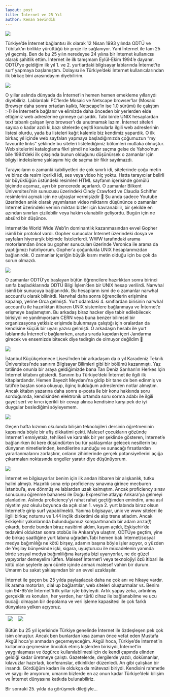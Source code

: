 ```yaml
---
layout: post
title: İnternet ve 25 Yıl
author: Kenan Sevindik
---
```


![](http://kenansevindik.com/assets/images/25_yıl_01_internet_kupur.jpg)

Türkiye’de İnternet bağlantısı ilk olarak 12 Nisan 1993 yılında ODTÜ ve Tübitak’ın birlikte yürüttüğü bir proje ile 
sağlanıyor. Yani İnternet ile tam 25 yıl geçmiş. Ben de bu 25 yılın neredeyse 24 yılına bir Internet kullanıcısı olarak 
şahitlik ettim. İnternet ile ilk tanışmam Eylül-Ekim 1994’e dayanır. ODTÜ’ye geldiğim ilk yıl 1. ve 2. yurtlardaki 
bilgisayar lablarında İnternet’te surf yapmaya başlamıştım. Dolayısı ile Türkiye’deki İnternet kullanıcılarından ilk 
birkaç bini arasındayım diyebilirim.

![](http://kenansevindik.com/assets/images/25_yil_02_kasim_on_sayfa_mosaic.jpg)

O yıllar aslında dünyada da İnternet’in hemen hemen emekleme yıllarıydı diyebiliriz. Lablardaki PC’lerde Mosaic ve Netscape 
browser’lar (Mosaic Browser daha sonra ortadan kalktı, Netscape’in ise 1.0 sürümü ile çalıştım :-)) ile İnternet’e bağlanır 
ve elimizde daha önceden bir yerlerden elde ettiğimiz web adreslerine girmeye çalışırdık. Tabi birde UNIX hesaplardan text 
tabanlı çalışan lynx browser’ı da unutmamak lazım. İnternet siteleri sayıca o kadar azdı ki,bazı sitelerde çeşitli konularla 
ilgili web adreslerinin listesi olurdu, yada bu listeleri kağıt kalemle biz kendimiz yapardık. O ilk birkaç yıl içinde web 
sayfaları yapmaya başladığımızda çoğumuzun “my favourite links” şeklinde bu siteleri listelediğimiz bölümleri mutlaka 
olmuştur. Web sitelerini kataloglama fikri şimdi ne kadar saçma gelse de Yahoo’nun bile 1994’deki ilk çıkışında bunun 
olduğunu düşünürsek o zamanlar için bilgiyi indeksleme yaklaşımı hiç de saçma bir fikir sayılmazdı.

Tarayıcıların o zamanki kabiliyetleri de çok sınırlı idi, sitelerinde çoğu metin ve biraz da resim içerikli idi, ses veya 
video hiç yoktu. Hatta tarayıcılar belirli bir büyüklüğün üstündeki resimleri HTML sayfanın içerisinde gömülü biçimde 
açamaz, ayrı bir pencerede açarlardı. O zamanlar Bilkent Üniversitesi’nin sunucusu üzerindeki Cindy Crawford ve Claudia 
Schiffer resimlerini açmak için ne uğraşlar vermişizdir 🙂 Şu anda sadece Youtube üzerinden anlık olarak yayımlanan video 
miktarını düşününce o zamanlar İnternet üzerindeki verinin miktarı bizler için kavranabilir, bir şekilde en azından 
sınırları çizilebilir veya hakim olunabilir geliyordu. Bugün için ne absürd bir düşünce.

Internet’de World Wide Web’in dominantlık kazanmasından evvel Gopher isimli bir protokol vardı. Gopher sunucular İnternet 
üzerindeki dosya ve sayfaları hiyerarşik biçimde listelerlerdi. WWW tarafındaki arama motorlarından önce bu gopher 
sunucuları üzerinde Veronica ile arama da yaptığımızı hatırlıyorum. Gopher’a çoğunlukla UNIX hesaplarımızdan bağlanırdık. 
O zamanlar içeriğin büyük kısmı metin olduğu için bu çok da sorun olmazdı.

![](http://kenansevindik.com/assets/images/25_yil_03_odtu_unix_tutorial.jpg)

O zamanlar ODTÜ’ye başlayan bütün öğrencilere hazırlıktan sonra birinci sınıfa başladıklarında ODTÜ Bilgi İşlem’den bir 
UNIX hesap verilirdi. Narwhal isimli bir sunucuya bağlanırdık. Bu hesapların ismi de o zamanlar narwhal account’u olarak 
bilinirdi. Narwhal daha sonra öğrencilerin erişimine kapanıp, yerine Orca gelmişti. Yurt odamdaki 4. sınıflardan birisinin 
narwhal account’u ile hazırlıktan itibaren UNIX sistemlere bağlanmaya ve İnternet’e erişmeye başlamıştım. Bu arkadaş biraz 
hacker diye tabir edilebilecek birisiydi ve yanılmıyorsam CERN veya buna benzer bilimsel bir organizasyona yetkisiz erişimde
bulunmaya çalıştığı için oralardan da kendisine küçük bir uyarı yazısı gelmişti. O arkadaşın hesabı ile yurt lablarında 
İnternet’e bağlanırken, arada sırada kapıdan içeri Jandarma girecek ve ensemizde bitecek diye tedirgin de olmuyor değildim 🙂

![](http://kenansevindik.com/assets/images/25_yil_04_herkes_icin_internet.jpg)

İstanbul Küçükçekmece Lisesi’nden bir arkadaşım da o yıl Karadeniz Teknik Üniversitesi’nde sanırım Bilgisayar Bilimleri 
gibi bir bölümü kazanmıştı. Yaz tatilinde onunla bir araya geldiğimizde bana Tan Deniz Sarıhan’ın Herkes İçin İnternet 
kitabını gösterdi. Sanırım bu Türkiye’deki İnternet ile ilgili ilk kitaplardandır. Hemen Bayezit Meydanı’na gidip bir tane 
de ben edinmiş ve tatil’de baştan sona okuyup, ilginç bulduğum adreslerden notlar almıştım. Ancak kitabın yazarına daha 
sonra e-posta ile bir konu hakkında soru sorduğumda, kendisinden elektronik ortamda soru sorma adabı ile ilgili gayet 
sert ve kırıcı içerikli bir cevap alınca kendisine karşı pek de iyi duygular beslediğimi söyleyemem.

![](http://kenansevindik.com/assets/images/25_yil_05_guvenli_internet_afis.jpg)

Geçen hafta kızımın okulunda bilişim teknolojileri dersinin öğretmeninin kapısında böyle bir afiş dikkatimi çekti. 
Malesef çocukların gözünde İnternet’i emniyetsiz, tehlikeli ve karanlık bir yer şeklinde gösteren, İnternet’e bağlanırken 
iki kere düşündürten bu tür yaklaşımlar gelecek nesillerin bu dünyanın nimetlerinden, kendilerine sunduğu ve sunacağı 
fırsatlardan yararlanmalarını zorlaştırır, onların zihinlerinde gerçek potansiyellerini açığa çıkarmaları noktasında 
engeller yaratır diye düşünüyorum.

![](http://kenansevindik.com/assets/images/25_yil_06_teknoloji_bagimliligi.png)

İnternet ve bilgisayarlar benim için ilk andan itibaren bir alışkanlık, tutku halini almıştı. Hazırlık sona erip proficiency 
sınavına girince mecburen İstanbul’a, eve dönmüş ve lablardan uzak kalmıştım. Ancak proficiency sınav sonucunu öğrenme 
bahanesi ile Doğu Expresi’ne atlayıp Ankara’ya gelmeyi planladım. Aslında proficiency’yi rahat rahat geçtiğimden emindim, 
ama asıl niyetim yaz okulu boyunca da açık olan 1. veya 2. yurt labında biraz olsun İnternet’e girip surf yapabilmekti. 
Yanıma bilgisayar, unix ve www siteleri ile ilgili birkaç notumu ve 1.44 inçlik disketimi de alıp trene atladım. Ancak 
Eskişehir yakınlarında bulunduğumuz kompartmanda bir adam arıza(!) çıkardı, bende bundan biraz nasibimi aldım, kaşım açıldı, 
Eskişehir’de tedavimi olduktan sonra otobüs ile Ankara’ya ulaştım, ODTÜye geçtim, yine de birkaç saatliğine yurt labına 
uğradım.Tabi hemen bak İnternet/sosyal medya bağımlılığı ne kötü birşey, adamın başına böyle işler açıyor, o yüzden de 
Yeşilay bünyesinde içki, sigara, uyuşturucu ile mücadelenin yanında birde sosyal medya bağımlılığına karşıda bizi uyarıyorlar, 
ne de güzel yapıyorlar demeyelim lütfen. Malesef İnternet’i veya teknolojiyi özü itibari ile kötü olan şeylerle aynı cümle 
içinde anmak malesef vahim bir durum. Umarım bu sakat yaklaşımdan bir an evvel uzaklaşılır.

İnternet ile geçen bu 25 yılda paylaşılacak daha ne çok anı ve hikaye vardır. İlk arama motorları, dial up bağlantılar, 
web siteleri oluşturmalar vs. Benim için 94-95’de İnternet’li ilk yıllar işte böyleydi. Artık yapay zeka, artırılmış 
gerçeklik vs konuları, her yerden, her türlü cihaz ile bağlanabilme ve ucu bucağı olmayan bir depolama ve veri işleme 
kapasitesi ile çok farklı dünyalara yelken açıyoruz.


|  ![](http://kenansevindik.com/assets/images/25_yil_07_akgul_kupur.jpg) |  ![](http://kenansevindik.com/assets/images/25_yil_08_akgul_bilkent_doc.jpg)|
|---|---|

Bütün bu 25 yıl içerisinde Türkiye genelinde İnternet ile özdeşleşen pek çok isim olmuştur. Ancak ben bunlardan kısa zaman 
önce vefat eden Mustafa Akgül hoca’yı anmadan geçemeyeceğim. Akgül hoca, Türkiye’de İnternet’in kullanıma geçmesine öncülük 
etmiş kişlerden birisiydi, İnternet’in yaygınlaşması ve özgürce kullanılabilmesi için de kendi çapında elinden geldiği 
kadar üretmeye çalıştı. Gazetelerde, dergilerde yazdı, dokümanlar, kılavuzlar hazırladı, konferanslar, etkinlikler düzenledi. 
Arı gibi çalışkan bir insandı. Gördüğüm kadarı ile oldukça da mütevazi biriydi. Kendisini rahmetle ve saygı ile anıyorum, 
umarım bizlerde en az onun kadar Türkiye’deki bilişim ve İnternet dünyasına katkıda bulunabiliriz.

Bir sonraki 25. yılda da görüşmek dileğiyle...
